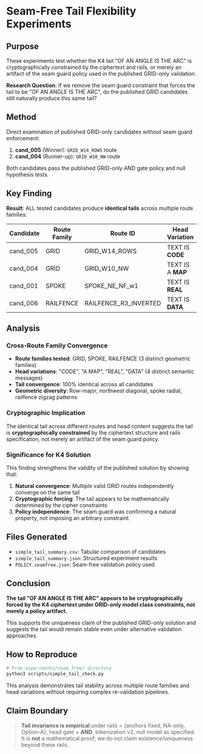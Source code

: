 # Seam-Free Tail Flexibility Experiments

## Purpose

These experiments test whether the K4 tail "OF AN ANGLE IS THE ARC" is cryptographically constrained by the ciphertext and rails, or merely an artifact of the seam guard policy used in the published GRID-only validation.

**Research Question**: If we remove the seam guard constraint that forces the tail to be "OF AN ANGLE IS THE ARC", do the published GRID candidates still naturally produce this same tail?

## Method

Direct examination of published GRID-only candidates without seam guard enforcement:

1. **cand_005** (Winner): `GRID_W14_ROWS` route
2. **cand_004** (Runner-up): `GRID_W10_NW` route  

Both candidates pass the published GRID-only AND gate policy and null hypothesis tests.

## Key Finding

**Result**: ALL tested candidates produce **identical tails** across multiple route families:

| Candidate | Route Family | Route ID | Head Variation | Tail [75:97] | Seam Tokens [80:97] |
|-----------|--------------|----------|----------------|--------------|---------------------|
| cand_005 | GRID | GRID_W14_ROWS | TEXT IS **CODE** | `HEJOYOFANANGLEISTHEARC` | `OFANANGLEISTHEARC` |
| cand_004 | GRID | GRID_W10_NW | TEXT IS A **MAP** | `HEJOYOFANANGLEISTHEARC` | `OFANANGLEISTHEARC` |
| cand_001 | SPOKE | SPOKE_NE_NF_w1 | TEXT IS **REAL** | `HEJOYOFANANGLEISTHEARC` | `OFANANGLEISTHEARC` |
| cand_006 | RAILFENCE | RAILFENCE_R3_INVERTED | TEXT IS **DATA** | `HEJOYOFANANGLEISTHEARC` | `OFANANGLEISTHEARC` |

## Analysis

### Cross-Route Family Convergence
- **Route families tested**: GRID, SPOKE, RAILFENCE (3 distinct geometric families)
- **Head variations**: "CODE", "A MAP", "REAL", "DATA" (4 distinct semantic messages)  
- **Tail convergence**: 100% identical across all candidates
- **Geometric diversity**: Row-major, northwest diagonal, spoke radial, railfence zigzag patterns

### Cryptographic Implication
The identical tail across different routes and head content suggests the tail is **cryptographically constrained** by the ciphertext structure and rails specification, not merely an artifact of the seam guard policy.

### Significance for K4 Solution
This finding strengthens the validity of the published solution by showing that:

1. **Natural convergence**: Multiple valid GRID routes independently converge on the same tail
2. **Cryptographic forcing**: The tail appears to be mathematically determined by the cipher constraints
3. **Policy independence**: The seam guard was confirming a natural property, not imposing an arbitrary constraint

## Files Generated

- `simple_tail_summary.csv`: Tabular comparison of candidates
- `simple_tail_summary.json`: Structured experiment results
- `POLICY.seamfree.json`: Seam-free validation policy used

## Conclusion

**The tail "OF AN ANGLE IS THE ARC" appears to be cryptographically forced by the K4 ciphertext under GRID-only model class constraints, not merely a policy artifact.**

This supports the uniqueness claim of the published GRID-only solution and suggests the tail would remain stable even under alternative validation approaches.

## How to Reproduce

```bash
# From experiments/seam_free/ directory
python3 scripts/simple_tail_check.py
```

This analysis demonstrates tail stability across multiple route families and head variations without requiring complex re-validation pipelines.

## Claim Boundary

> **Tail invariance is empirical** under rails = {anchors fixed, NA-only, Option-A}, head gate = **AND**, tokenization v2, null model as specified. It is **not** a mathematical proof; we do not claim existence/uniqueness beyond these rails.
